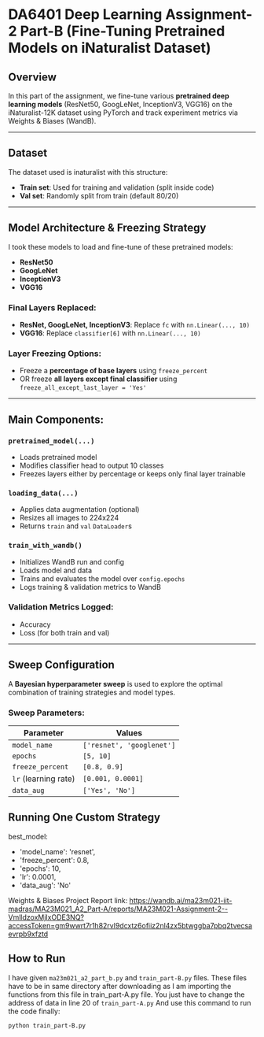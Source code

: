 # DA6401 Deep Learning Assignment-2 Part-B (Fine-Tuning Pretrained Models on iNaturalist Dataset)

##  Overview

In this part of the assignment, we fine-tune various **pretrained deep learning models** (ResNet50, GoogLeNet, InceptionV3, VGG16) on the iNaturalist-12K dataset using PyTorch and track experiment metrics via Weights & Biases (WandB). 

---

## Dataset

The dataset used is inaturalist with this structure:

- **Train set**: Used for training and validation (split inside code)
- **Val set**: Randomly split from train (default 80/20)

---

## Model Architecture & Freezing Strategy

I took these models to load and fine-tune of these pretrained models:
- **ResNet50**
- **GoogLeNet**
- **InceptionV3**
- **VGG16**

### Final Layers Replaced:
- **ResNet, GoogLeNet, InceptionV3**: Replace `fc` with `nn.Linear(..., 10)`
- **VGG16**: Replace `classifier[6]` with `nn.Linear(..., 10)`

### Layer Freezing Options:
- Freeze a **percentage of base layers** using `freeze_percent`
- OR freeze **all layers except final classifier** using `freeze_all_except_last_layer = 'Yes'`

---

##  Main Components:

### `pretrained_model(...)`
- Loads pretrained model
- Modifies classifier head to output 10 classes
- Freezes layers either by percentage or keeps only final layer trainable

### `loading_data(...)`
- Applies data augmentation (optional)
- Resizes all images to 224x224
- Returns `train` and `val` `DataLoader`s

### `train_with_wandb()`
- Initializes WandB run and config
- Loads model and data
- Trains and evaluates the model over `config.epochs`
- Logs training & validation metrics to WandB

### Validation Metrics Logged:
- Accuracy
- Loss (for both train and val)

---

##  Sweep Configuration

A **Bayesian hyperparameter sweep** is used to explore the optimal combination of training strategies and model types.

### Sweep Parameters:
| Parameter               | Values                        |
|-------------------------|-------------------------------|
| `model_name`            | `['resnet', 'googlenet']`     |
| `epochs`                | `[5, 10]`                     |
| `freeze_percent`        | `[0.8, 0.9]`                  |
| `lr` (learning rate)    | `[0.001, 0.0001]`             |
| `data_aug`              | `['Yes', 'No']`              |


## Running One Custom Strategy

best_model:
- 'model_name': 'resnet',
- 'freeze_percent': 0.8,
- 'epochs': 10,
- 'lr': 0.0001,
- 'data_aug': 'No'

Weights & Biases Project Report link:
https://wandb.ai/ma23m021-iit-madras/MA23M021_A2_Part-A/reports/MA23M021-Assignment-2--VmlldzoxMjIxODE3NQ?accessToken=gm9wwrt7r1h82rvl9dcxtz6ofiiz2nl4zx5btwggba7pbq2tvecsaevrpb9xfztd

##  How to Run

I have given ```ma23m021_a2_part_b.py``` and ```train_part-B.py``` files. These files have to be in same directory after downloading as I am importing the functions from this file in train_part-A.py file. You just have to change the address of data in line 20 of ```train_part-A.py``` And use this command to run the code finally:
```
python train_part-B.py 
```
